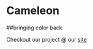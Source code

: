 # Cameleon
##bringing color back

Checkout our project @ our [site](http://naher94.github.io/cameleon)


